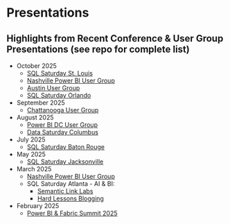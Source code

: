 # Presentations

## Highlights from Recent Conference & User Group Presentations (see repo for complete list)

* October 2025
  * [SQL Saturday St. Louis](https://github.com/thedaxshepherd/Presentations/tree/main/Events/SQL_Saturday/2025/October/StLouis)
  * [Nashville Power BI User Group](https://github.com/thedaxshepherd/Presentations/tree/main/Events/UserGroups/2025/October/Nashville)
  * [Austin User Group](https://github.com/thedaxshepherd/Presentations/tree/main/Events/UserGroups/2025/October/Austin) 
  * [SQL Saturday Orlando](https://github.com/thedaxshepherd/Presentations/tree/main/Events/SQL_Saturday/2025/October/Orlando)
* September 2025
  * [Chattanooga User Group](https://github.com/thedaxshepherd/Presentations/tree/main/Events/UserGroups/2025/September/ChattanoogaUserGroup)
* August 2025
  * [Power BI DC User Group](https://github.com/thedaxshepherd/Presentations/tree/main/Events/UserGroups/2025/August/PowerBIDC)
  * [Data Saturday Columbus](https://github.com/thedaxshepherd/Presentations/blob/main/Events/Data_Saturday/2025/August/Columbus)
* July 2025
  * [SQL Saturday Baton Rouge](https://github.com/thedaxshepherd/Presentations/blob/main/Events/SQL_Saturday/2025/July/BatonRouge)
* May 2025
  * [SQL Saturday Jacksonville](https://github.com/thedaxshepherd/Presentations/blob/main/Events/SQL_Saturday/2025/May/SQLSatJAX)
* March 2025
  * [Nashville Power BI User Group](https://github.com/thedaxshepherd/Presentations/tree/main/Events/UserGroups/2025/March/NashvillePowerBIUserGroup)
  * SQL Saturday Atlanta - AI & BI:
    * [Semantic Link Labs](https://github.com/thedaxshepherd/Presentations/blob/main/Events/SQL_Saturday/2025/March/Atlanta-AI&BI/1.SemanticLinkLabs)
    * [Hard Lessons Blogging](https://github.com/thedaxshepherd/Presentations/blob/main/Events/SQL_Saturday/2025/March/Atlanta-AI&BI/2.Blogging)
* February 2025
  * [Power BI & Fabric Summit 2025](https://github.com/thedaxshepherd/Presentations/tree/main/Events/misc/PowerBIFabricSummit25)